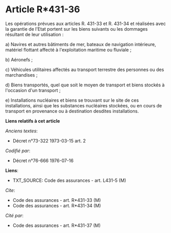 # Article R*431-36

Les opérations prévues aux articles R. 431-33 et R. 431-34 et réalisées avec la garantie de l'Etat portent sur les biens
suivants ou les dommages résultant de leur utilisation :

a) Navires et autres bâtiments de mer, bateaux de navigation intérieure, matériel flottant affecté à l'exploitation maritime
ou fluviale ;

b) Aéronefs ;

c) Véhicules utilitaires affectés au transport terrestre des personnes ou des marchandises ;

d) Biens transportés, quel que soit le moyen de transport et biens stockés à l'occasion d'un transport ;

e) Installations nucléaires et biens se trouvant sur le site de ces installations, ainsi que les substances nucléaires
stockées, ou en cours de transport en provenance ou à destination desdites installations.

**Liens relatifs à cet article**

_Anciens textes_:

  - Décret n°73-322 1973-03-15 art. 2

_Codifié par_:

  - Décret n°76-666 1976-07-16

**Liens**:

  - TXT_SOURCE: Code des assurances - art. L431-5 (M)

_Cite_:

  - Code des assurances - art. R*431-33 (M)
  - Code des assurances - art. R*431-34 (M)

_Cité par_:

  - Code des assurances - art. R*431-37 (M)

